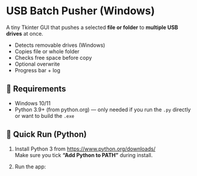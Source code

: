 # USB Batch Pusher (Windows)

A tiny Tkinter GUI that pushes a selected **file or folder** to **multiple USB drives** at once.
- Detects removable drives (Windows)
- Copies file or whole folder
- Checks free space before copy
- Optional overwrite
- Progress bar + log

## 💾 Requirements

- Windows 10/11
- Python 3.9+ (from python.org) — only needed if you run the `.py` directly or want to build the `.exe`

## 🚀 Quick Run (Python)

1) Install Python 3 from https://www.python.org/downloads/  
   Make sure you tick **“Add Python to PATH”** during install.

2) Run the app:
